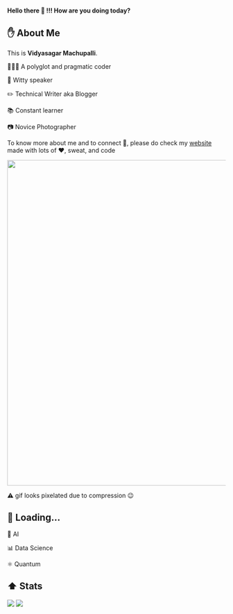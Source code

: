 #### Hello there 👋 !!! How are you doing today?

## :raised_hand: About Me
This is **Vidyasagar Machupalli**. 

🧑🏽‍💻 A polyglot and pragmatic coder

:loudspeaker: Witty speaker

:pencil2: Technical Writer aka Blogger

:books: Constant learner

:camera: Novice Photographer

To know more about me and to connect :electric_plug:, please do check my [website](https://vidyasagarmsc.github.io) made with lots of :heart:, sweat, and code

[<img src="https://github.com/VidyasagarMSC/VidyasagarMSC/blob/master/vidyasagarmsc_hd.gif" width=750></img>](https://vidyasagarmsc.github.io)

:warning: gif looks pixelated due to compression :wink:

## 🧠 Loading...

:robot: AI

:bar_chart: Data Science

⚛️ Quantum

## :arrow_up: Stats
<div>
<img align="center" src="https://github-readme-stats.vercel.app/api/top-langs/?username=VidyasagarMSC&theme=default" />
<img align="center" src="https://github-readme-stats.vercel.app/api/?username=VidyasagarMSC&theme=default" />
</div>
